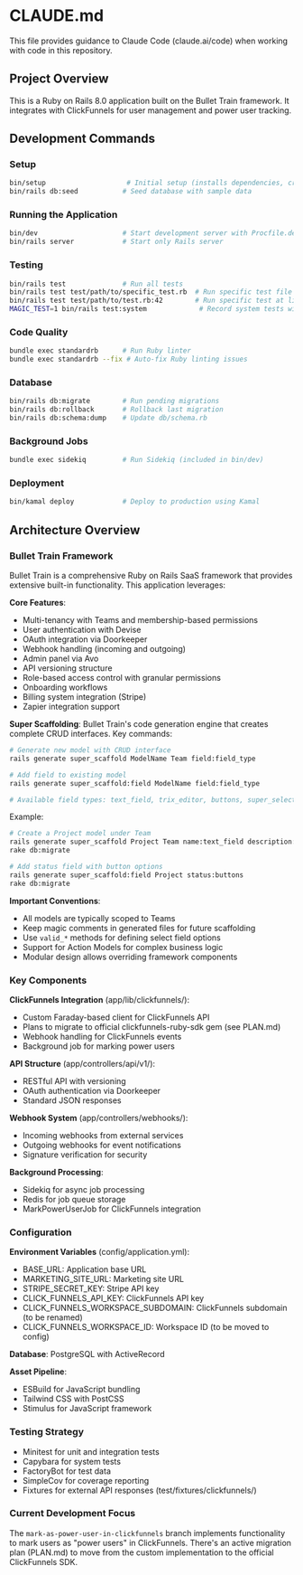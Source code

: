 # CLAUDE.md

This file provides guidance to Claude Code (claude.ai/code) when working with code in this repository.

## Project Overview
This is a Ruby on Rails 8.0 application built on the Bullet Train framework. It integrates with ClickFunnels for user management and power user tracking.

## Development Commands

### Setup
```bash
bin/setup                    # Initial setup (installs dependencies, creates database)
bin/rails db:seed           # Seed database with sample data
```

### Running the Application
```bash
bin/dev                     # Start development server with Procfile.dev (includes Sidekiq, CSS/JS watching)
bin/rails server            # Start only Rails server
```

### Testing
```bash
bin/rails test              # Run all tests
bin/rails test test/path/to/specific_test.rb  # Run specific test file
bin/rails test test/path/to/test.rb:42        # Run specific test at line 42
MAGIC_TEST=1 bin/rails test:system             # Record system tests with Magic Test
```

### Code Quality
```bash
bundle exec standardrb      # Run Ruby linter
bundle exec standardrb --fix # Auto-fix Ruby linting issues
```

### Database
```bash
bin/rails db:migrate        # Run pending migrations
bin/rails db:rollback       # Rollback last migration
bin/rails db:schema:dump    # Update db/schema.rb
```

### Background Jobs
```bash
bundle exec sidekiq         # Run Sidekiq (included in bin/dev)
```

### Deployment
```bash
bin/kamal deploy            # Deploy to production using Kamal
```

## Architecture Overview

### Bullet Train Framework
Bullet Train is a comprehensive Ruby on Rails SaaS framework that provides extensive built-in functionality. This application leverages:

**Core Features**:
- Multi-tenancy with Teams and membership-based permissions
- User authentication with Devise
- OAuth integration via Doorkeeper
- Webhook handling (incoming and outgoing)
- Admin panel via Avo
- API versioning structure
- Role-based access control with granular permissions
- Onboarding workflows
- Billing system integration (Stripe)
- Zapier integration support

**Super Scaffolding**:
Bullet Train's code generation engine that creates complete CRUD interfaces. Key commands:

```bash
# Generate new model with CRUD interface
rails generate super_scaffold ModelName Team field:field_type

# Add field to existing model
rails generate super_scaffold:field ModelName field:field_type

# Available field types: text_field, trix_editor, buttons, super_select, image
```

Example:
```bash
# Create a Project model under Team
rails generate super_scaffold Project Team name:text_field description:trix_editor
rake db:migrate

# Add status field with button options
rails generate super_scaffold:field Project status:buttons
rake db:migrate
```

**Important Conventions**:
- All models are typically scoped to Teams
- Keep magic comments in generated files for future scaffolding
- Use `valid_*` methods for defining select field options
- Support for Action Models for complex business logic
- Modular design allows overriding framework components

### Key Components

**ClickFunnels Integration** (app/lib/clickfunnels/):
- Custom Faraday-based client for ClickFunnels API
- Plans to migrate to official clickfunnels-ruby-sdk gem (see PLAN.md)
- Webhook handling for ClickFunnels events
- Background job for marking power users

**API Structure** (app/controllers/api/v1/):
- RESTful API with versioning
- OAuth authentication via Doorkeeper
- Standard JSON responses

**Webhook System** (app/controllers/webhooks/):
- Incoming webhooks from external services
- Outgoing webhooks for event notifications
- Signature verification for security

**Background Processing**:
- Sidekiq for async job processing
- Redis for job queue storage
- MarkPowerUserJob for ClickFunnels integration

### Configuration

**Environment Variables** (config/application.yml):
- BASE_URL: Application base URL
- MARKETING_SITE_URL: Marketing site URL
- STRIPE_SECRET_KEY: Stripe API key
- CLICK_FUNNELS_API_KEY: ClickFunnels API key
- CLICK_FUNNELS_WORKSPACE_SUBDOMAIN: ClickFunnels subdomain (to be renamed)
- CLICK_FUNNELS_WORKSPACE_ID: Workspace ID (to be moved to config)

**Database**: PostgreSQL with ActiveRecord

**Asset Pipeline**: 
- ESBuild for JavaScript bundling
- Tailwind CSS with PostCSS
- Stimulus for JavaScript framework

### Testing Strategy
- Minitest for unit and integration tests
- Capybara for system tests
- FactoryBot for test data
- SimpleCov for coverage reporting
- Fixtures for external API responses (test/fixtures/clickfunnels/)

### Current Development Focus
The `mark-as-power-user-in-clickfunnels` branch implements functionality to mark users as "power users" in ClickFunnels. There's an active migration plan (PLAN.md) to move from the custom implementation to the official ClickFunnels SDK.